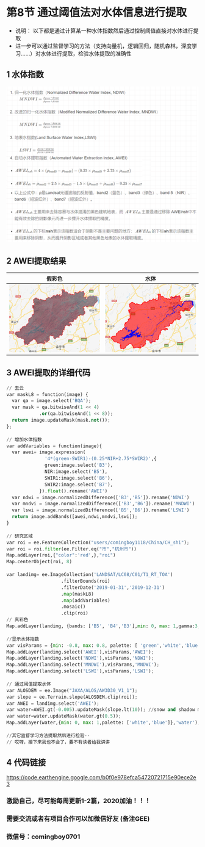 # 第8节 通过阈值法对水体信息进行提取
- 说明： 以下都是通过计算某一种水体指数然后通过控制阈值直接对水体进行提取
- 进一步可以通过监督学习的方法（支持向量机，逻辑回归，随机森林，深度学习……）对水体进行提取，检验水体提取的准确性

## 1 水体指数
![假彩色](../data/images/水体提取指数.png)

## 2 AWEI提取结果
| 假彩色 | 水体 |
| :---: | :---: |
| ![假彩色](../data/images/杭州市-假彩色.png) | ![水体](../data/images/杭州市-水体.png) |

## 3 AWEI提取的详细代码

```python
// 去云
var maskL8 = function(image) {
  var qa = image.select('BQA');
  var mask = qa.bitwiseAnd(1 << 4)
            .or(qa.bitwiseAnd(1 << 8));
  return image.updateMask(mask.not());
};

// 增加水体指数
var addVariables = function(image){
  var awei= image.expression(
              '4*(green-SWIR1)-(0.25*NIR+2.75*SWIR2)',{
              green:image.select('B3'),
              NIR:image.select('B5'),
              SWIR1:image.select('B6'),
              SWIR2:image.select('B7'),
            }).float().rename('AWEI')
  var ndwi = image.normalizedDifference(['B3','B5']).rename('NDWI')
  var mndvi = image.normalizedDifference(['B3','B6']).rename('MNDWI')
  var lswi = image.normalizedDifference(['B5','B6']).rename('LSWI')
  return image.addBands([awei,ndwi,mndvi,lswi]);
}

// 研究区域
var roi = ee.FeatureCollection("users/comingboy1118/China/CH_shi");
var roi = roi.filter(ee.Filter.eq("市","杭州市"))
Map.addLayer(roi,{"color":'red',},"roi")
Map.centerObject(roi, 8)    
    
var landimg= ee.ImageCollection('LANDSAT/LC08/C01/T1_RT_TOA')
                    .filterBounds(roi)
                    .filterDate('2019-01-31','2019-12-31')
                    .map(maskL8)
                    .map(addVariables)
                    .mosaic()
                    .clip(roi)
// 真彩色          
Map.addLayer(landimg, {bands: ['B5', 'B4','B3'],min: 0, max: 1,gamma:3,opacity:1},'landimg');

//显示水体指数
var visParams = {min: -0.8, max: 0.8, palette: [ 'green','white','blue']};
Map.addLayer(landimg.select('AWEI'),visParams,'AWEI');
Map.addLayer(landimg.select('NDWI'),visParams,'NDWI');
Map.addLayer(landimg.select('MNDWI'),visParams,'MNDWI');
Map.addLayer(landimg.select('LSWI'),visParams,'LSWI');

// 通过阈值提取水体
var ALOSDEM = ee.Image("JAXA/ALOS/AW3D30_V1_1");
var slope = ee.Terrain.slope(ALOSDEM.clip(roi));
var AWEI = landimg.select('AWEI');
var water=AWEI.gt(-0.005).updateMask(slope.lt(10)); //snow and shadow mask by DEM data 
var water=water.updateMask(water.gt(0.5));
Map.addLayer(water,{min: 0, max: 1,palette: ['white','blue']},'water');

//其它监督学习方法提取然后进行检验--
// 哎呀，接下来我也不会了，要不有读者给我讲讲

```

## 4 代码链接
https://code.earthengine.google.com/b0f0e978efca54720721715e90ece2e3

### 激励自己，尽可能每周更新1-2篇，2020加油！！！

### 需要交流或者有项目合作可以加微信好友 \(备注GEE\)

### 微信号：comingboy0701
